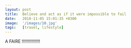 ```yaml
---
layout: post
title:  Believe and act as if it were impossible to fail
date:   2018-11-05 15:01:35 +0300
image:  '/images/10.jpg'
tags:   [travel, lifestyle]
---
```


A FAIRE !!!!!!!!!!!!!!!
